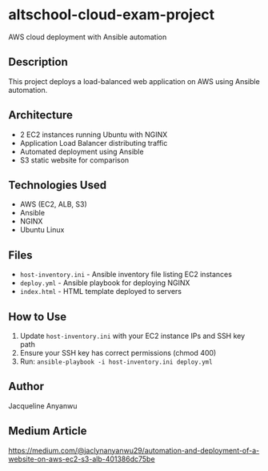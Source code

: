 # altschool-cloud-exam-project
AWS cloud deployment with Ansible automation

## Description
This project deploys a load-balanced web application on AWS using Ansible automation.

## Architecture
- 2 EC2 instances running Ubuntu with NGINX
- Application Load Balancer distributing traffic
- Automated deployment using Ansible
- S3 static website for comparison

## Technologies Used
- AWS (EC2, ALB, S3)
- Ansible
- NGINX
- Ubuntu Linux

## Files
- `host-inventory.ini` - Ansible inventory file listing EC2 instances
- `deploy.yml` - Ansible playbook for deploying NGINX
- `index.html` - HTML template deployed to servers

## How to Use
1. Update `host-inventory.ini` with your EC2 instance IPs and SSH key path
2. Ensure your SSH key has correct permissions (chmod 400)
3. Run: `ansible-playbook -i host-inventory.ini deploy.yml`

## Author
Jacqueline Anyanwu

## Medium Article
https://medium.com/@jaclynanyanwu29/automation-and-deployment-of-a-website-on-aws-ec2-s3-alb-401386dc75be
